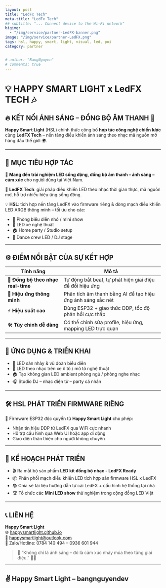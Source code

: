 ```yaml
---
layout: post
title: "LedFx Tech"
meta-title: "LedFx Tech"
## subtitle: "... Connect device to the Wi-Fi network"
bigimg:
  - "/img/service/partner-LedFX-banner.png"
image: "/img/service/partner-LedFX.png"
tags: hsl, happy, smart, light, visual, led, poi
category: partner


# author: "BangNguyen"
# comments: true
---
```


# 💡 HAPPY SMART LIGHT x LedFX TECH 🎶

## 🔥 KẾT NỐI ÁNH SÁNG – ĐỒNG BỘ ÂM THANH 🎵

**Happy Smart Light** (HSL) chính thức công bố **hợp tác công nghệ chiến lược** cùng **LedFX Tech** – nền tảng điều khiển ánh sáng theo nhạc mã nguồn mở hàng đầu thế giới 🌍.

---

## 🤝 MỤC TIÊU HỢP TÁC

🎯 **Mang đến trải nghiệm LED sống động, đồng bộ âm thanh – ánh sáng – cảm xúc** cho người dùng tại Việt Nam.

🔗 **LedFX Tech**: giải pháp điều khiển LED theo nhạc thời gian thực, mã nguồn mở, hỗ trợ nhiều hiệu ứng sống động.

💡 **HSL**: tích hợp nền tảng LedFX vào firmware riêng & dòng mạch điều khiển LED ARGB thông minh – tối ưu cho các:
- 🎤 Phòng biểu diễn nhỏ / mini show
- 🚗 LED xe nghệ thuật
- 🏠 Home party / Studio setup
- 💃 Dance crew LED / DJ stage

---

## ⚙️ ĐIỂM NỔI BẬT CỦA SỰ KẾT HỢP

| Tính năng | Mô tả |
|----------|-------|
| 🔄 **Đồng bộ theo nhạc real-time** | Tự động bắt beat, tự phát hiện giai điệu để đổi hiệu ứng |
| 🧠 **Hiệu ứng thông minh** | Phân tích âm thanh bằng AI để tạo hiệu ứng ánh sáng sắc nét |
| ⚡ **Hiệu suất cao** | Dùng ESP32 + giao thức DDP, tốc độ phản hồi cực thấp |
| 🛠️ **Tùy chỉnh dễ dàng** | Có thể chỉnh sửa profile, hiệu ứng, mapping LED trực quan |

---

## 🧪 ỨNG DỤNG & TRIỂN KHAI

- 💃 LED sàn nhảy & vũ đoàn biểu diễn
- 🚗 LED theo nhạc trên xe ô tô / mô tô nghệ thuật
- 🏠 Tạo không gian LED ambient phòng ngủ / phòng nghe nhạc
- 🎧 Studio DJ – nhạc điện tử – party cá nhân

---

## 🛠️ HSL PHÁT TRIỂN FIRMWARE RIÊNG

🔧 Firmware ESP32 độc quyền từ **Happy Smart Light** cho phép:
- Nhận tín hiệu DDP từ LedFX qua WiFi cực nhanh
- Hỗ trợ cấu hình qua Web UI hoặc app di động
- Giao diện thân thiện cho người không chuyên

---

## 🚀 KẾ HOẠCH PHÁT TRIỂN

- 🎬 Ra mắt bộ sản phẩm **LED kit đồng bộ nhạc - LedFX Ready**
- 📦 Phân phối mạch điều khiển LED tích hợp sẵn firmware HSL x LedFX
- 📚 Chia sẻ tài liệu hướng dẫn tự cài LedFX + cấu hình hệ thống tại nhà
- 🏆 Tổ chức các **Mini LED show** thử nghiệm trong cộng đồng LED Việt

---

## 📞 LIÊN HỆ

**Happy Smart Light**  
🌐 [happysmartlight.github.io](https://happysmartlight.github.io)  
📧 happysmartlight@outlook.com  
📱 Zalo/Hotline: 0784 140 494 – 0936 601 944

> 💬 “Không chỉ là ánh sáng – đó là cảm xúc nhảy múa theo từng giai điệu.” 🎵✨

---

## ✌️ Happy Smart Light – bangnguyendev  
